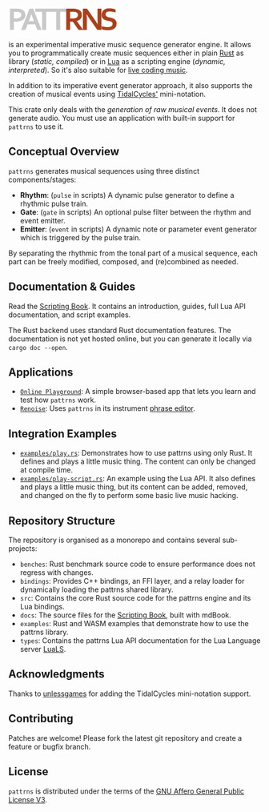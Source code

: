 <img src="./docs/src/logo.png" alt="pattrns" height="50"/>

is an experimental imperative music sequence generator engine. It allows you to programmatically create music sequences either in plain [Rust](https://www.rust-lang.org/) as library (*static, compiled*) or in [Lua](https://www.lua.org/) as a scripting engine (*dynamic, interpreted*). So it's also suitable for [live coding music](https://github.com/pjagielski/awesome-live-coding-music).

In addition to its imperative event generator approach, it also supports the creation of musical events using [TidalCycles'](https://tidalcycles.org/) mini-notation.

This crate only deals with the *generation of raw musical events*. It does not generate audio. You must use an application with built-in support for `pattrns` to use it.


## Conceptual Overview

`pattrns` generates musical sequences using three distinct components/stages:

- **Rhythm**: (`pulse` in scripts) A dynamic pulse generator to define a rhythmic pulse train.
- **Gate**: (`gate` in scripts) An optional pulse filter between the rhythm and event emitter.
- **Emitter**: (`event` in scripts) A dynamic note or parameter event generator which is triggered by the pulse train.

By separating the rhythmic from the tonal part of a musical sequence, each part can be freely modified, composed, and (re)combined as needed.


## Documentation & Guides

Read the [Scripting Book](https://renoise.github.io/pattrns/).
It contains an introduction, guides, full Lua API documentation, and script examples.

The Rust backend uses standard Rust documentation features. The documentation is not yet hosted online, but you can generate it locally via `cargo doc --open`.


## Applications

- [`Online Playground`](https://pattrns.renoise.com): A simple browser-based app that lets you learn and test how `pattrns` work.
- [`Renoise`](https://www.renoise.com): Uses `pattrns` in its instrument [phrase editor](https://tutorials.renoise.com/wiki/Phrase_Editor).


## Integration Examples

- [`examples/play.rs`](./examples/play.rs): Demonstrates how to use pattrns using only Rust. It defines and plays a little music thing. The content can only be changed at compile time.
- [`examples/play-script.rs`](./examples/play-script.rs): An example using the Lua API. It also defines and plays a little music thing, but its content can be added, removed, and changed on the fly to perform some basic live music hacking.


## Repository Structure

The repository is organised as a monorepo and contains several sub-projects:

- `benches`: Rust benchmark source code to ensure performance does not regress with changes.
- `bindings`: Provides C++ bindings, an FFI layer, and a relay loader for dynamically loading the pattrns shared library.
- `src`: Contains the core Rust source code for the pattrns engine and its Lua bindings.
- `docs`: The source files for the [Scripting Book](https://renoise.github.io/pattrns/), built with mdBook.
- `examples`: Rust and WASM examples that demonstrate how to use the pattrns library.
- `types`: Contains the pattrns Lua API documentation for the Lua Language server [LuaLS](https://luals.github.io/).


## Acknowledgments

Thanks to [unlessgames](https://github.com/unlessgames) for adding the TidalCycles mini-notation support.


## Contributing

Patches are welcome! Please fork the latest git repository and create a feature or bugfix branch.


## License

`pattrns` is distributed under the terms of the [GNU Affero General Public License V3](https://www.gnu.org/licenses/agpl-3.0.html).
